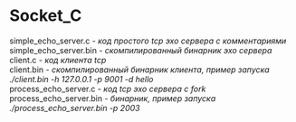# Socket_C
simple_echo_server.c - *код простого tcp эхо сервера с комментариями*  
simple_echo_server.bin - *скомпилированный бинарник эхо сервера*  
client.c - *код клиента tcp*  
client.bin - *скомпилированный бинарник клиента, пример запуска ./client.bin -h 127.0.0.1 -p 9001 -d hello*  
process_echo_server.c - *код tcp эхо сервера с fork*  
process_echo_server.bin - *бинарник, пример запуска ./process_echo_server.bin -p 2003*
